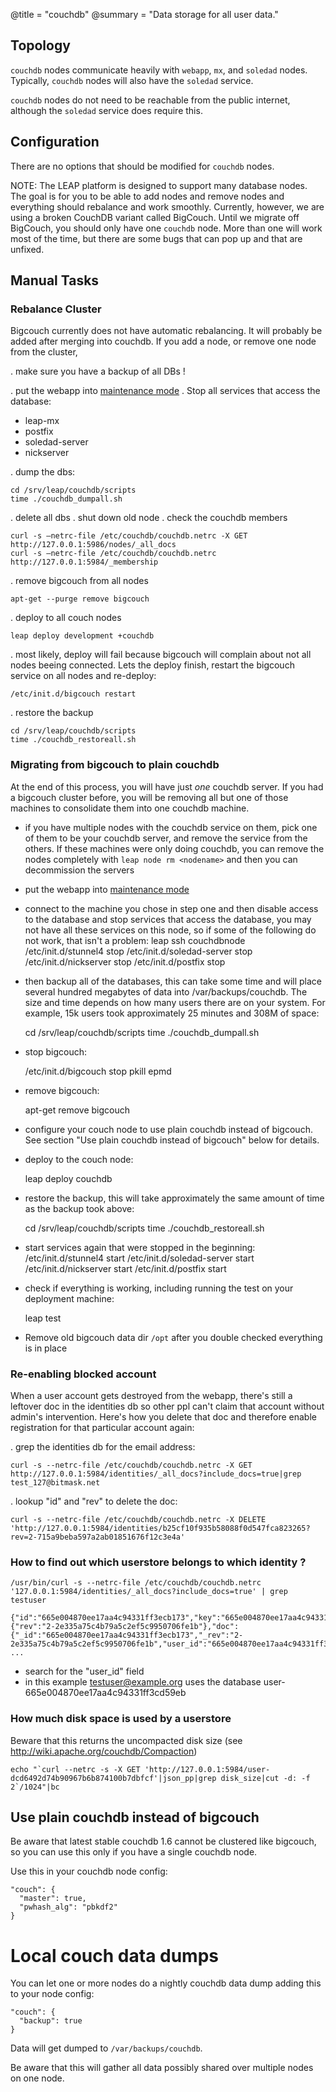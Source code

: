 @title = "couchdb"
@summary = "Data storage for all user data."

Topology
------------------------

`couchdb` nodes communicate heavily with `webapp`, `mx`, and `soledad` nodes. Typically, `couchdb` nodes will also have the `soledad` service.

`couchdb` nodes do not need to be reachable from the public internet, although the `soledad` service does require this.

Configuration
----------------------------

There are no options that should be modified for `couchdb` nodes.

NOTE: The LEAP platform is designed to support many database nodes. The goal is for you to be able to add nodes and remove nodes and everything should rebalance and work smoothly. Currently, however, we are using a broken CouchDB variant called BigCouch. Until we migrate off BigCouch, you should only have one `couchdb` node. More than one will work most of the time, but there are some bugs that can pop up and that are unfixed.

Manual Tasks
---------------------

### Rebalance Cluster

Bigcouch currently does not have automatic rebalancing.
It will probably be added after merging into couchdb.
If you add a node, or remove one node from the cluster,

. make sure you have a backup of all DBs !

. put the webapp into [maintenance mode](https://leap.se/en/docs/platform/services/webapp#maintenance-mode)
. Stop all services that access the database:

  * leap-mx
  * postfix
  * soledad-server
  * nickserver

. dump the dbs:

    cd /srv/leap/couchdb/scripts
    time ./couchdb_dumpall.sh

. delete all dbs
. shut down old node
. check the couchdb members

    curl -s —netrc-file /etc/couchdb/couchdb.netrc -X GET http://127.0.0.1:5986/nodes/_all_docs
    curl -s —netrc-file /etc/couchdb/couchdb.netrc http://127.0.0.1:5984/_membership


. remove bigcouch from all nodes

    apt-get --purge remove bigcouch


. deploy to all couch nodes

    leap deploy development +couchdb

. most likely, deploy will fail because bigcouch will complain about not all nodes beeing connected. Lets the deploy finish, restart the bigcouch service on all nodes and re-deploy:

    /etc/init.d/bigcouch restart


. restore the backup

    cd /srv/leap/couchdb/scripts
    time ./couchdb_restoreall.sh


### Migrating from bigcouch to plain couchdb

At the end of this process, you will have just *one* couchdb server. If you had a bigcouch cluster before, you will be removing all but one of those machines to consolidate them into
one couchdb machine.

* if you have multiple nodes with the couchdb service on them, pick one of them to be your couchdb server, and remove the service from the others. If these machines were only doing couchdb, you can remove the nodes completely with `leap node rm <nodename>` and then you can decommission the servers

* put the webapp into [maintenance mode](https://leap.se/en/docs/platform/services/webapp#maintenance-mode)

* connect to the machine you chose in step one and then disable access to the database and stop services that access the database, you may not have all these services on this
node, so if some of the following do not work, that isn't a problem:
    leap ssh couchdbnode
    /etc/init.d/stunnel4 stop
    /etc/init.d/soledad-server stop
    /etc/init.d/nickserver stop
    /etc/init.d/postfix stop

* then backup all of the databases, this can take some time and will place several hundred megabytes of data into /var/backups/couchdb. The size and time depends on how many users there are on your system. For example, 15k users took approximately 25 minutes and 308M of space:

    cd /srv/leap/couchdb/scripts
    time ./couchdb_dumpall.sh

* stop bigcouch:

    /etc/init.d/bigcouch stop
    pkill epmd

* remove bigcouch:

    apt-get remove bigcouch

* configure your couch node to use plain couchdb instead of bigcouch. See section "Use plain couchdb instead of bigcouch" below for details.

* deploy to the couch node:

    leap deploy couchdb

* restore the backup, this will take approximately the same amount of time as the backup took above:

    cd /srv/leap/couchdb/scripts
    time ./couchdb_restoreall.sh

* start services again that were stopped in the beginning:
    /etc/init.d/stunnel4 start
    /etc/init.d/soledad-server start
    /etc/init.d/nickserver start
    /etc/init.d/postfix start

* check if everything is working, including running the test on your deployment machine:

    leap test

* Remove old bigcouch data dir `/opt` after you double checked everything is in place


### Re-enabling blocked account

When a user account gets destroyed from the webapp, there's still a leftover doc in the identities db so other ppl can't claim that account without admin's intervention. Here's how you delete that doc and therefore enable registration for that particular account again:

. grep the identities db for the email address:

    curl -s --netrc-file /etc/couchdb/couchdb.netrc -X GET http://127.0.0.1:5984/identities/_all_docs?include_docs=true|grep test_127@bitmask.net


. lookup "id" and "rev" to delete the doc:

    curl -s --netrc-file /etc/couchdb/couchdb.netrc -X DELETE 'http://127.0.0.1:5984/identities/b25cf10f935b58088f0d547fca823265?rev=2-715a9beba597a2ab01851676f12c3e4a'


### How to find out which userstore belongs to which identity ?

    /usr/bin/curl -s --netrc-file /etc/couchdb/couchdb.netrc '127.0.0.1:5984/identities/_all_docs?include_docs=true' | grep testuser

    {"id":"665e004870ee17aa4c94331ff3ecb173","key":"665e004870ee17aa4c94331ff3ecb173","value":{"rev":"2-2e335a75c4b79a5c2ef5c9950706fe1b"},"doc":{"_id":"665e004870ee17aa4c94331ff3ecb173","_rev":"2-2e335a75c4b79a5c2ef5c9950706fe1b","user_id":"665e004870ee17aa4c94331ff3cd59eb","address":"testuser@example.org","destination":"testuser@example.org","keys": ...

* search for the "user_id" field
* in this example testuser@example.org uses the database user-665e004870ee17aa4c94331ff3cd59eb


### How much disk space is used by a userstore

Beware that this returns the uncompacted disk size (see http://wiki.apache.org/couchdb/Compaction)

    echo "`curl --netrc -s -X GET 'http://127.0.0.1:5984/user-dcd6492d74b90967b6b874100b7dbfcf'|json_pp|grep disk_size|cut -d: -f 2`/1024"|bc

## Use plain couchdb instead of bigcouch

Be aware that latest stable couchdb 1.6 cannot be clustered like bigcouch, so you can use this only if you have a single couchdb node.

Use this in your couchdb node config:

    "couch": {
      "master": true,
      "pwhash_alg": "pbkdf2"
    }

Local couch data dumps
======================

You can let one or more nodes do a nightly couchdb data dump adding this to your node config:

    "couch": {
      "backup": true
    }

Data will get dumped to `/var/backups/couchdb`.

Be aware that this will gather all data possibly shared over multiple nodes on one node.


